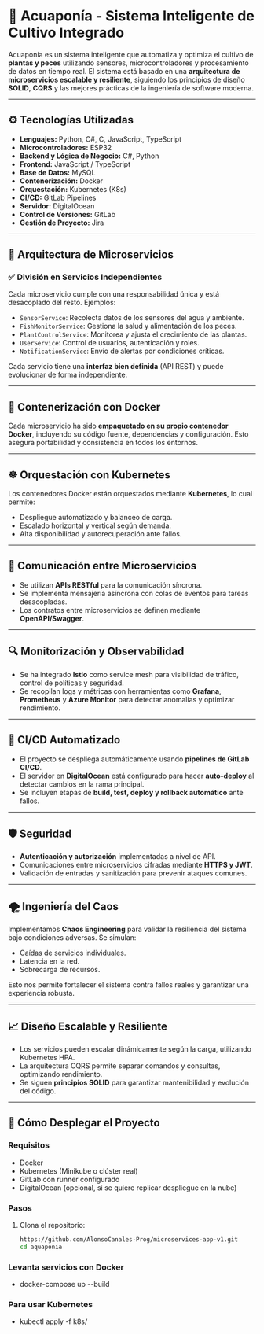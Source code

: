 # 🌿 Acuaponía - Sistema Inteligente de Cultivo Integrado

Acuaponía es un sistema inteligente que automatiza y optimiza el cultivo de **plantas y peces** utilizando sensores, microcontroladores y procesamiento de datos en tiempo real. El sistema está basado en una **arquitectura de microservicios escalable y resiliente**, siguiendo los principios de diseño **SOLID**, **CQRS** y las mejores prácticas de la ingeniería de software moderna.

---

## ⚙️ Tecnologías Utilizadas

- **Lenguajes:** Python, C#, C, JavaScript, TypeScript  
- **Microcontroladores:** ESP32  
- **Backend y Lógica de Negocio:** C#, Python  
- **Frontend:** JavaScript / TypeScript  
- **Base de Datos:** MySQL  
- **Contenerización:** Docker  
- **Orquestación:** Kubernetes (K8s)  
- **CI/CD:** GitLab Pipelines  
- **Servidor:** DigitalOcean  
- **Control de Versiones:** GitLab  
- **Gestión de Proyecto:** Jira  

---

## 🧱 Arquitectura de Microservicios

### ✅ División en Servicios Independientes

Cada microservicio cumple con una responsabilidad única y está desacoplado del resto. Ejemplos:

- `SensorService`: Recolecta datos de los sensores del agua y ambiente.
- `FishMonitorService`: Gestiona la salud y alimentación de los peces.
- `PlantControlService`: Monitorea y ajusta el crecimiento de las plantas.
- `UserService`: Control de usuarios, autenticación y roles.
- `NotificationService`: Envío de alertas por condiciones críticas.

Cada servicio tiene una **interfaz bien definida** (API REST) y puede evolucionar de forma independiente.

---

## 🐳 Contenerización con Docker

Cada microservicio ha sido **empaquetado en su propio contenedor Docker**, incluyendo su código fuente, dependencias y configuración. Esto asegura portabilidad y consistencia en todos los entornos.

---

## ☸️ Orquestación con Kubernetes

Los contenedores Docker están orquestados mediante **Kubernetes**, lo cual permite:

- Despliegue automatizado y balanceo de carga.
- Escalado horizontal y vertical según demanda.
- Alta disponibilidad y autorecuperación ante fallos.

---

## 🔄 Comunicación entre Microservicios

- Se utilizan **APIs RESTful** para la comunicación síncrona.
- Se implementa mensajería asíncrona con colas de eventos para tareas desacopladas.
- Los contratos entre microservicios se definen mediante **OpenAPI/Swagger**.

---

## 🔍 Monitorización y Observabilidad

- Se ha integrado **Istio** como service mesh para visibilidad de tráfico, control de políticas y seguridad.
- Se recopilan logs y métricas con herramientas como **Grafana**, **Prometheus** y **Azure Monitor** para detectar anomalías y optimizar rendimiento.

---

## 🚀 CI/CD Automatizado

- El proyecto se despliega automáticamente usando **pipelines de GitLab CI/CD**.
- El servidor en **DigitalOcean** está configurado para hacer **auto-deploy** al detectar cambios en la rama principal.
- Se incluyen etapas de **build, test, deploy y rollback automático** ante fallos.

---

## 🛡️ Seguridad

- **Autenticación y autorización** implementadas a nivel de API.
- Comunicaciones entre microservicios cifradas mediante **HTTPS y JWT**.
- Validación de entradas y sanitización para prevenir ataques comunes.

---

## 🌪️ Ingeniería del Caos

Implementamos **Chaos Engineering** para validar la resiliencia del sistema bajo condiciones adversas. Se simulan:

- Caídas de servicios individuales.
- Latencia en la red.
- Sobrecarga de recursos.

Esto nos permite fortalecer el sistema contra fallos reales y garantizar una experiencia robusta.

---

## 📈 Diseño Escalable y Resiliente

- Los servicios pueden escalar dinámicamente según la carga, utilizando Kubernetes HPA.
- La arquitectura CQRS permite separar comandos y consultas, optimizando rendimiento.
- Se siguen **principios SOLID** para garantizar mantenibilidad y evolución del código.

---

## 🧪 Cómo Desplegar el Proyecto

### Requisitos

- Docker
- Kubernetes (Minikube o clúster real)
- GitLab con runner configurado
- DigitalOcean (opcional, si se quiere replicar despliegue en la nube)

### Pasos

1. Clona el repositorio:
   ```bash
   https://github.com/AlonsoCanales-Prog/microservices-app-v1.git
   cd aquaponia

### Levanta servicios con Docker

- docker-compose up --build

### Para usar Kubernetes

- kubectl apply -f k8s/
